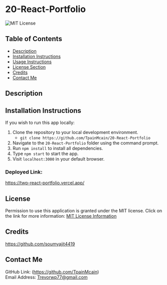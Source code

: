 # 20-React-Portfolio
![MIT License](https://img.shields.io/badge/license-MIT-important)

## Table of Contents
  - [Description](#description)
  - [Installation Instructions](#installation-instructions)
  - [Usage Instructions](#usage-instructions)
  - [License Section](#license)
  - [Credits](#credits)
  - [Contact Me](#contact-me)
  
## Description

## Installation Instructions
If you wish to run this app locally:
1. Clone the repository to your local development environment.
    * ```git clone https://github.com/TpainMcain/20-React-Portfolio```
2. Navigate to the ```20-React-Portfolio``` folder using the command prompt.
3. Run ```npm install``` to install all dependencies.
4. Type ```npm start``` to start the app.
5. Visit ```localhost:3000``` in your default browser.

### Deployed Link:
https://twp-react-portfolio.vercel.app/

## License
Permission to use this application is granted under the MIT license.
Click on the link for more information: [MIT License Information](https://opensource.org/licenses/MIT)

## Credits
https://github.com/soumyajit4419

## Contact Me
GitHub Link: (https://github.com/TpainMcain)<br>
Email Address: <Trevorwp77@gmail.com>
